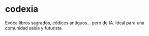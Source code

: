 # codexia
Evoca libros sagrados, códices antiguos… pero de IA. Ideal para una comunidad sabia y futurista.
